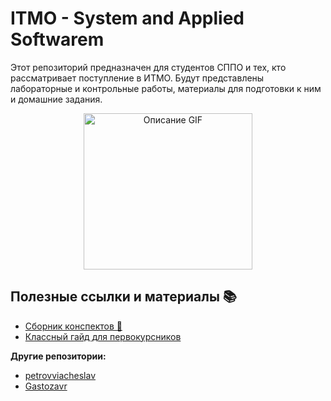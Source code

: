 # ITMO - System and Applied Softwarem

Этот репозиторий предназначен для студентов СППО и тех, кто рассматривает поступление в ИТМО. Будут представлены лабораторные и контрольные работы, материалы для подготовки к ним и домашние задания.

<div align="center">
  <img src="https://media1.giphy.com/media/v1.Y2lkPTc5MGI3NjExZWV3OHhlcHg5aGdxdXY3bzg3aWV5Yjg1dnZ6Nm9uM3J2ejNoN3NtaCZlcD12MV9pbnRlcm5hbF9naWZfYnlfaWQmY3Q9Zw/3oKIPnAiaMCws8nOsE/giphy.webp" alt="Описание GIF" width="270" height="250">
</div>

## Полезные ссылки и материалы 📚

- [Сборник конспектов 📖](https://notesitmo.github.io/cse-notes/first-course/firstcourse.html)
- [Классный гайд для первокурсников](https://github.com/Imtjl/1st-year-guide)

**Другие репозитории:**
- [petrovviacheslav](https://github.com/petrovviacheslav/myitmo/tree/main)
- [Gastozavr](https://github.com/Gastozavr/itmo/tree/main)
